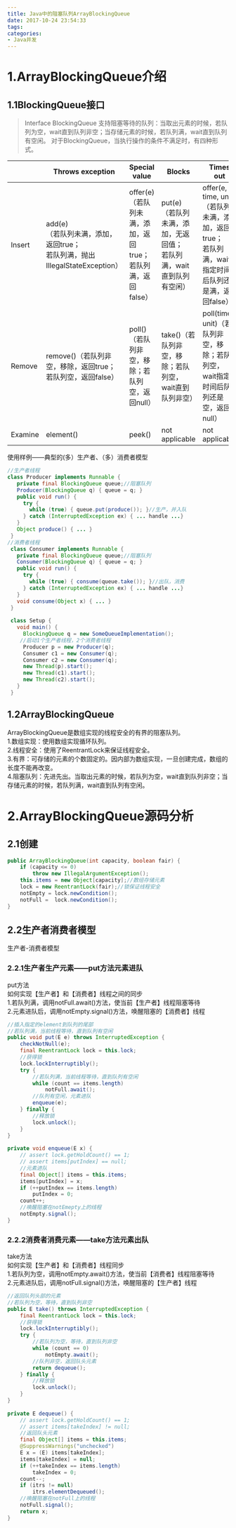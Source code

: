 ```yaml
---
title: Java中的阻塞队列ArrayBlockingQueue
date: 2017-10-24 23:54:33
tags:
categories:
- Java并发
---
```

# 1.ArrayBlockingQueue介绍

## 1.1BlockingQueue接口
> Interface BlockingQueue<E>
支持阻塞等待的队列：当取出元素的时候，若队列为空，wait直到队列非空；当存储元素的时候，若队列满，wait直到队列有空闲。
对于BlockingQueue，当执行操作的条件不满足时，有四种形式。

|   |Throws exception	|Special value	|Blocks  |Times out|
|---|------------------|----------------|--------|---------|
|Insert|add(e)<br>（若队列未满，添加，返回true；<br>若队列满，抛出IllegalStateException）|offer(e)<br>（若队列未满，添加，返回true；<br>若队列满，返回false）|put(e)<br>（若队列未满，添加，无返回值；<br>若队列满，wait直到队列有空闲）|offer(e, time, unit)<br>（若队列未满，添加，返回true；<br>若队列满，wait指定时间后队列还是满，返回false）|
|Remove|remove()（若队列非空，移除，返回true；若队列空，返回false）|poll()（若队列非空，移除；若队列空，返回null）|take()（若队列非空，移除；若队列空，wait直到队列非空）|poll(time, unit)（若队列非空，移除；若队列空，wait指定时间后队列还是空，返回null）|
|Examine|	element()|peek()|not applicable|not applicable|
使用样例——典型的(多）生产者、（多）消费者模型

``` java
//生产者线程
class Producer implements Runnable {
   private final BlockingQueue queue;//阻塞队列
   Producer(BlockingQueue q) { queue = q; }
   public void run() {
     try {
       while (true) { queue.put(produce()); }//生产，并入队
     } catch (InterruptedException ex) { ... handle ...}
   }
   Object produce() { ... }
 }
//消费者线程
 class Consumer implements Runnable {
   private final BlockingQueue queue;//阻塞队列
   Consumer(BlockingQueue q) { queue = q; }
   public void run() {
     try {
       while (true) { consume(queue.take()); }//出队，消费
     } catch (InterruptedException ex) { ... handle ...}
   }
   void consume(Object x) { ... }
 }
 
 class Setup {
   void main() {
     BlockingQueue q = new SomeQueueImplementation();
    //启动1个生产者线程，2个消费者线程
     Producer p = new Producer(q);
     Consumer c1 = new Consumer(q);
     Consumer c2 = new Consumer(q);
     new Thread(p).start();
     new Thread(c1).start();
     new Thread(c2).start();
   }
 }
```
## 1.2ArrayBlockingQueue
ArrayBlockingQueue是数组实现的线程安全的有界的阻塞队列。<br>
1.数组实现：使用数组实现循环队列。<br>
2.线程安全：使用了ReentrantLock来保证线程安全。<br>
3.有界：可存储的元素的个数固定的。因内部为数组实现，一旦创建完成，数组的长度不能再改变。<br>
4.阻塞队列：先进先出。当取出元素的时候，若队列为空，wait直到队列非空；当存储元素的时候，若队列满，wait直到队列有空闲。
# 2.ArrayBlockingQueue源码分析
## 2.1创建
``` java
public ArrayBlockingQueue(int capacity, boolean fair) {
    if (capacity <= 0)
        throw new IllegalArgumentException();
    this.items = new Object[capacity];//数组存储元素
    lock = new ReentrantLock(fair);//锁保证线程安全
    notEmpty = lock.newCondition();
    notFull =  lock.newCondition();
}
``` 
## 2.2生产者消费者模型
生产者-消费者模型
### 2.2.1生产者生产元素——put方法元素进队
put方法<br>
如何实现【生产者】和【消费者】线程之间的同步<br>
1.若队列满，调用notFull.await()方法，使当前【生产者】线程阻塞等待<br>
2.元素进队后，调用notEmpty.signal()方法，唤醒阻塞的【消费者】线程

``` java
//插入指定的element到队列的尾部
//若队列满，当前线程等待，直到队列有空闲
public void put(E e) throws InterruptedException {
    checkNotNull(e);
    final ReentrantLock lock = this.lock;
    //获得锁
    lock.lockInterruptibly();
    try {
        //若队列满，当前线程等待，直到队列有空闲
        while (count == items.length)
            notFull.await();
        //队列有空闲，元素进队
        enqueue(e);
    } finally {
        //释放锁
        lock.unlock();
    }
}
  
private void enqueue(E x) {
    // assert lock.getHoldCount() == 1;
    // assert items[putIndex] == null;
    //元素进队
    final Object[] items = this.items;
    items[putIndex] = x;
    if (++putIndex == items.length)
        putIndex = 0;
    count++;
    //唤醒阻塞在notEmepty上的线程
    notEmpty.signal();
}
```
### 2.2.2消费者消费元素——take方法元素出队
take方法<br>
如何实现【生产者】和【消费者】线程同步<br>
1.若队列为空，调用notEmpty.await()方法，使当前【消费者】线程阻塞等待<br>
2.元素进队后，调用notFull.signal()方法，唤醒阻塞的【生产者】线程

``` java
//返回队列头部的元素
//若队列为空，等待，直到队列非空
public E take() throws InterruptedException {
    final ReentrantLock lock = this.lock;
    //获得锁
    lock.lockInterruptibly();
    try {
        //若队列为空，等待，直到队列非空
        while (count == 0)
            notEmpty.await();
        //队列非空，返回队头元素
        return dequeue();
    } finally {
        //释放锁
        lock.unlock();
    }
}
  
private E dequeue() {
    // assert lock.getHoldCount() == 1;
    // assert items[takeIndex] != null;
    //返回队头元素
    final Object[] items = this.items;
    @SuppressWarnings("unchecked")
    E x = (E) items[takeIndex];
    items[takeIndex] = null;
    if (++takeIndex == items.length)
        takeIndex = 0;
    count--;
    if (itrs != null)
        itrs.elementDequeued();
    //唤醒阻塞在notFull上的线程
    notFull.signal();
    return x;
}
```
